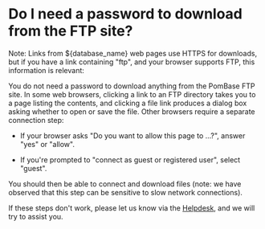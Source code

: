 # Do I need a password to download from the FTP site?
<!-- pombase_categories: Finding data,Genome statistics and lists,Tools and resources -->

Note: Links from ${database_name} web pages use HTTPS for downloads, but if you
have a link containing "ftp", and your browser supports FTP, this
information is relevant:

You do not need a password to download anything from the PomBase FTP
site. In some web browsers, clicking a link to an FTP directory takes
you to a page listing the contents, and clicking a file link produces
a dialog box asking whether to open or save the file. Other browsers
require a separate connection step:

- If your browser asks "Do you want to allow this page to ...?", answer
  "yes" or "allow".

- If you're prompted to "connect as guest or registered user", select
  "guest".

You should then be able to connect and download files (note: we have
observed that this step can be sensitive to slow network connections).

If these steps don't work, please let us know via the
[Helpdesk](mailto:${helpdesk_address}), and we will try to assist
you.